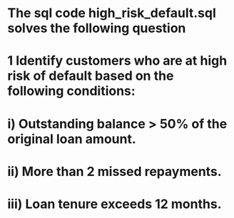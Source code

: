 # The sql code high_risk_default.sql solves the following question
# 1 Identify customers who are at high risk of default based on the following conditions:
# i) Outstanding balance > 50% of the original loan amount.
# ii) More than 2 missed repayments.
# iii) Loan tenure exceeds 12 months.
